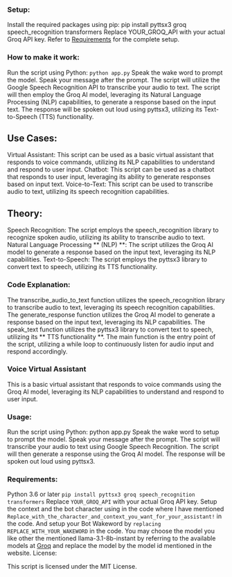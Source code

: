 ### Setup:
Install the required packages using pip:
pip install pyttsx3 groq speech_recognition transformers
Replace YOUR_GROQ_API with your actual Groq API key.
Refer to [Requirements]() for the complete setup.
### How to make it work:
Run the script using Python: `python app.py`
Speak the wake word to prompt the model.
Speak your message after the prompt.
The script will utilize the Google Speech Recognition API to transcribe your audio to text.
The script will then employ the Groq AI model, leveraging its Natural Language Processing (NLP) capabilities, to generate a response based on the input text.
The response will be spoken out loud using pyttsx3, utilizing its Text-to-Speech (TTS) functionality.
## Use Cases:
Virtual Assistant: This script can be used as a basic virtual assistant that responds to voice commands, utilizing its NLP capabilities to understand and respond to user input.
Chatbot: This script can be used as a chatbot that responds to user input, leveraging its ability to generate responses based on input text.
Voice-to-Text: This script can be used to transcribe audio to text, utilizing its speech recognition capabilities.
## Theory:
Speech Recognition: The script employs the speech_recognition library to recognize spoken audio, utilizing its ability to transcribe audio to text.
Natural Language Processing ** (NLP) **: The script utilizes the Groq AI model to generate a response based on the input text, leveraging its NLP capabilities.
Text-to-Speech: The script employs the pyttsx3 library to convert text to speech, utilizing its TTS functionality.
### Code Explanation:
The transcribe_audio_to_text function utilizes the speech_recognition library to transcribe audio to text, leveraging its speech recognition capabilities.
The generate_response function utilizes the Groq AI model to generate a response based on the input text, leveraging its NLP capabilities.
The speak_text function utilizes the pyttsx3 library to convert text to speech, utilizing its ** TTS functionality **.
The main function is the entry point of the script, utilizing a while loop to continuously listen for audio input and respond accordingly.
### Voice Virtual Assistant
This is a basic virtual assistant that responds to voice commands using the Groq AI model, leveraging its NLP capabilities to understand and respond to user input.

### Usage:

Run the script using Python: python app.py
Speak the wake word to setup to prompt the model.
Speak your message after the prompt.
The script will transcribe your audio to text using Google Speech Recognition.
The script will then generate a response using the Groq AI model.
The response will be spoken out loud using pyttsx3.
### Requirements:
Python 3.6 or later
`pip install pyttsx3 groq speech_recognition transformers`
Replace `YOUR_GROQ_API` with your actual Groq API key.
Setup the context and the bot character using in the code where I have mentioned `Replace_with_the_character_and_context_you_want_for_your_assistant!` in the code.
And setup your Bot Wakeword by `replacing REPLACE_WITH_YOUR_WAKEWORD` in the code.
You may choose the model you like other the mentioned llama-3.1-8b-instant by referring to the available models at [Groq](https://console.groq.com/docs/models) and replace the model by the model id mentioned in the website.
License:

This script is licensed under the MIT License.
